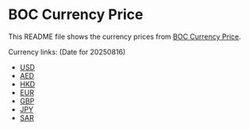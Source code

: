 # BOC Currency Price

This README file shows the currency prices from [BOC Currency Price](https://www.boc.cn/sourcedb/whpj/).

Currency links: (Date for 20250816)

- [USD](https://bocurrencyprice.techina.science/BOC_CURRENCY_PRICE/USD/20250816.json)
- [AED](https://bocurrencyprice.techina.science/BOC_CURRENCY_PRICE/AED/20250816.json)
- [HKD](https://bocurrencyprice.techina.science/BOC_CURRENCY_PRICE/HKD/20250816.json)
- [EUR](https://bocurrencyprice.techina.science/BOC_CURRENCY_PRICE/EUR/20250816.json)
- [GBP](https://bocurrencyprice.techina.science/BOC_CURRENCY_PRICE/GBP/20250816.json)
- [JPY](https://bocurrencyprice.techina.science/BOC_CURRENCY_PRICE/JPY/20250816.json)
- [SAR](https://bocurrencyprice.techina.science/BOC_CURRENCY_PRICE/SAR/20250816.json)
